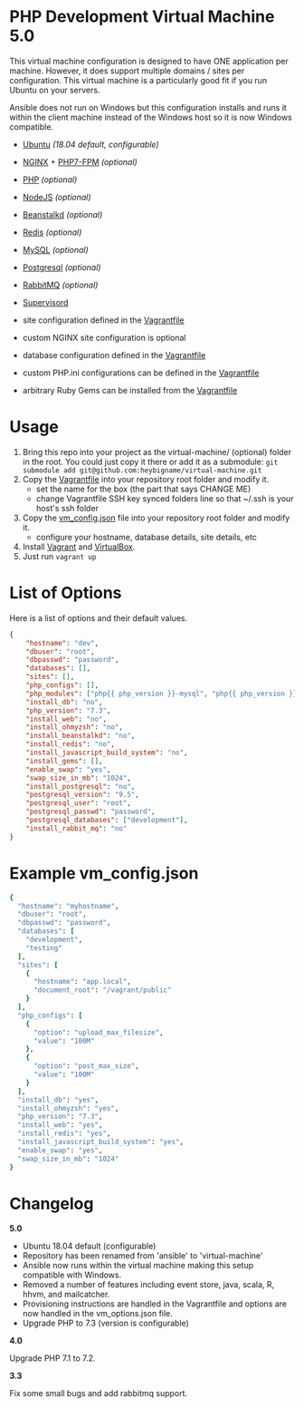 PHP Development Virtual Machine 5.0
===============

This virtual machine configuration is designed to have ONE application per machine. However, it does support multiple domains / sites per configuration. This virtual machine is a particularly good fit if you run Ubuntu on your servers.

Ansible does not run on Windows but this configuration installs and runs it within the client machine instead of the Windows host so it is now Windows compatible.

- [Ubuntu](http://www.ubuntu.com/) _(18.04 default, configurable)_ 
- [NGINX](http://nginx.org/) + [PHP7-FPM](http://php-fpm.org/) _(optional)_
- [PHP](http://php.net/) _(optional)_
- [NodeJS](http://nodejs.org/) _(optional)_
- [Beanstalkd](http://kr.github.io/beanstalkd/) _(optional)_
- [Redis](http://redis.io) _(optional)_
- [MySQL](https://mysql.com) _(optional)_
- [Postgresql](https://www.postgresql.org/) _(optional)_
- [RabbitMQ](https://www.rabbitmq.com/) _(optional)_
- [Supervisord](http://supervisord.org/) 

- site configuration defined in the [Vagrantfile](https://github.com/heybigname/virtual-machine/blob/master/Vagrantfile)
- custom NGINX site configuration is optional
- database configuration defined in the [Vagrantfile](https://github.com/heybigname/virtual-machine/blob/master/Vagrantfile)
- custom PHP.ini configurations can be defined in the [Vagrantfile](https://github.com/heybigname/virtual-machine/blob/master/Vagrantfile)
- arbitrary Ruby Gems can be installed from the [Vagrantfile](https://github.com/heybigname/virtual-machine/blob/master/Vagrantfile)

# Usage

1. Bring this repo into your project as the virtual-machine/ (optional) folder in the root. You could just copy it there or add it as a submodule: `git submodule add git@github.com:heybigname/virtual-machine.git`
2. Copy the [Vagrantfile](https://github.com/heybigname/virtual-machine/blob/master/Vagrantfile) into your repository root folder and modify it.
    - set the name for the box (the part that says CHANGE ME)
    - change Vagrantfile SSH key synced folders line so that ~/.ssh is your host's ssh folder
3. Copy the [vm_config.json](https://github.com/heybigname/virtual-machine/blob/master/vm_config.json) file into your repository root folder and modify it.
    - configure your hostname, database details, site details, etc
4. Install [Vagrant](http://vagrantup.com) and [VirtualBox](https://www.virtualbox.org/).
5. Just run `vagrant up`

# List of Options

Here is a list of options and their default values.

```json
{
    "hostname": "dev",
    "dbuser": "root",
    "dbpasswd": "password",
    "databases": [],
    "sites": [],
    "php_configs": [],
    "php_modules": ["php{{ php_version }}-mysql", "php{{ php_version }}-gd", "php-apcu", "php{{ php_version }}-curl", "php{{ php_version }}-intl", "php-memcached"],
    "install_db": "no",
    "php_version": "7.3",
    "install_web": "no",
    "install_ohmyzsh": "no",
    "install_beanstalkd": "no",
    "install_redis": "no",
    "install_javascript_build_system": "no",
    "install_gems": [],
    "enable_swap": "yes",
    "swap_size_in_mb": "1024",
    "install_postgresql": "no",
    "postgresql_version": "9.5",
    "postgresql_user": "root",
    "postgresql_passwd": "password",
    "postgresql_databases": ["development"],
    "install_rabbit_mq": "no"
}
```

# Example vm_config.json

```ruby
{
  "hostname": "myhostname",
  "dbuser": "root",
  "dbpasswd": "password",
  "databases": [
    "development",
    "testing"
  ],
  "sites": [
    {
      "hostname": "app.local",
      "document_root": "/vagrant/public"
    }
  ],
  "php_configs": [
    {
      "option": "upload_max_filesize",
      "value": "100M"
    },
    {
      "option": "post_max_size",
      "value": "100M"
    }
  ],
  "install_db": "yes",
  "install_ohmyzsh": "yes",
  "php_version": "7.3",
  "install_web": "yes",
  "install_redis": "yes",
  "install_javascript_build_system": "yes",
  "enable_swap": "yes",
  "swap_size_in_mb": "1024"
}
```

Changelog
=========

**5.0**

- Ubuntu 18.04 default (configurable)
- Repository has been renamed from 'ansible' to 'virtual-machine'
- Ansible now runs within the virtual machine making this setup compatible with Windows.
- Removed a number of features including event store, java, scala, R, hhvm, and mailcatcher.
- Provisioning instructions are handled in the Vagrantfile and options are now handled in the vm_options.json file.
- Upgrade PHP to 7.3 (version is configurable)

**4.0**

Upgrade PHP 7.1 to 7.2.

**3.3**

Fix some small bugs and add rabbitmq support.
